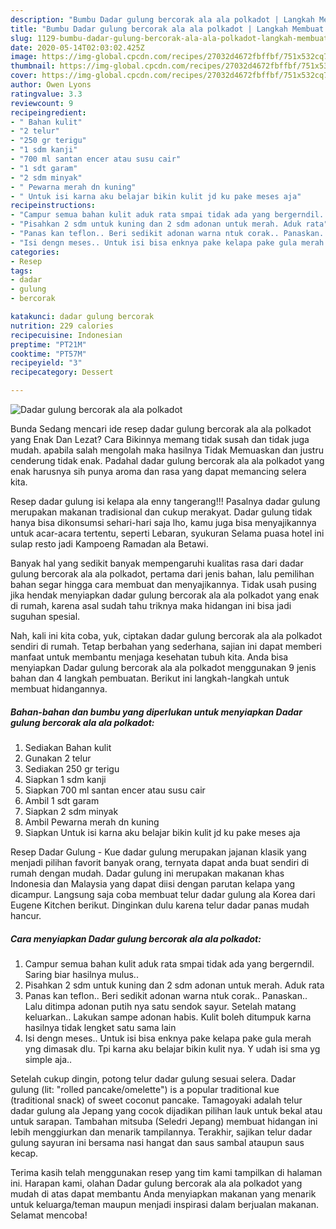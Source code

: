 ```yaml
---
description: "Bumbu Dadar gulung bercorak ala ala polkadot | Langkah Membuat Dadar gulung bercorak ala ala polkadot Yang Paling Enak"
title: "Bumbu Dadar gulung bercorak ala ala polkadot | Langkah Membuat Dadar gulung bercorak ala ala polkadot Yang Paling Enak"
slug: 1129-bumbu-dadar-gulung-bercorak-ala-ala-polkadot-langkah-membuat-dadar-gulung-bercorak-ala-ala-polkadot-yang-paling-enak
date: 2020-05-14T02:03:02.425Z
image: https://img-global.cpcdn.com/recipes/27032d4672fbffbf/751x532cq70/dadar-gulung-bercorak-ala-ala-polkadot-foto-resep-utama.jpg
thumbnail: https://img-global.cpcdn.com/recipes/27032d4672fbffbf/751x532cq70/dadar-gulung-bercorak-ala-ala-polkadot-foto-resep-utama.jpg
cover: https://img-global.cpcdn.com/recipes/27032d4672fbffbf/751x532cq70/dadar-gulung-bercorak-ala-ala-polkadot-foto-resep-utama.jpg
author: Owen Lyons
ratingvalue: 3.3
reviewcount: 9
recipeingredient:
- " Bahan kulit"
- "2 telur"
- "250 gr terigu"
- "1 sdm kanji"
- "700 ml santan encer atau susu cair"
- "1 sdt garam"
- "2 sdm minyak"
- " Pewarna merah dn kuning"
- " Untuk isi karna aku belajar bikin kulit jd ku pake meses aja"
recipeinstructions:
- "Campur semua bahan kulit aduk rata smpai tidak ada yang bergerndil. Saring biar hasilnya mulus.."
- "Pisahkan 2 sdm untuk kuning dan 2 sdm adonan untuk merah. Aduk rata"
- "Panas kan teflon.. Beri sedikit adonan warna ntuk corak.. Panaskan.. Lalu ditimpa adonan putih nya satu sendok sayur. Setelah matang keluarkan.. Lakukan sampe adonan habis. Kulit boleh ditumpuk karna hasilnya tidak lengket satu sama lain"
- "Isi dengn meses.. Untuk isi bisa enknya pake kelapa pake gula merah yng dimasak dlu. Tpi karna aku belajar bikin kulit nya. Y udah isi sma yg simple aja.."
categories:
- Resep
tags:
- dadar
- gulung
- bercorak

katakunci: dadar gulung bercorak 
nutrition: 229 calories
recipecuisine: Indonesian
preptime: "PT21M"
cooktime: "PT57M"
recipeyield: "3"
recipecategory: Dessert

---
```



![Dadar gulung bercorak ala ala polkadot](https://img-global.cpcdn.com/recipes/27032d4672fbffbf/751x532cq70/dadar-gulung-bercorak-ala-ala-polkadot-foto-resep-utama.jpg)

Bunda Sedang mencari ide resep dadar gulung bercorak ala ala polkadot yang Enak Dan Lezat? Cara Bikinnya memang tidak susah dan tidak juga mudah. apabila salah mengolah maka hasilnya Tidak Memuaskan dan justru cenderung tidak enak. Padahal dadar gulung bercorak ala ala polkadot yang enak harusnya sih punya aroma dan rasa yang dapat memancing selera kita.

Resep dadar gulung isi kelapa ala enny tangerang!!! Pasalnya dadar gulung merupakan makanan tradisional dan cukup merakyat. Dadar gulung tidak hanya bisa dikonsumsi sehari-hari saja lho, kamu juga bisa menyajikannya untuk acar-acara tertentu, seperti Lebaran, syukuran Selama puasa hotel ini sulap resto jadi Kampoeng Ramadan ala Betawi.

Banyak hal yang sedikit banyak mempengaruhi kualitas rasa dari dadar gulung bercorak ala ala polkadot, pertama dari jenis bahan, lalu pemilihan bahan segar hingga cara membuat dan menyajikannya. Tidak usah pusing jika hendak menyiapkan dadar gulung bercorak ala ala polkadot yang enak di rumah, karena asal sudah tahu triknya maka hidangan ini bisa jadi suguhan spesial.


Nah, kali ini kita coba, yuk, ciptakan dadar gulung bercorak ala ala polkadot sendiri di rumah. Tetap berbahan yang sederhana, sajian ini dapat memberi manfaat untuk membantu menjaga kesehatan tubuh kita. Anda bisa menyiapkan Dadar gulung bercorak ala ala polkadot menggunakan 9 jenis bahan dan 4 langkah pembuatan. Berikut ini langkah-langkah untuk membuat hidangannya.

<!--inarticleads1-->

##### Bahan-bahan dan bumbu yang diperlukan untuk menyiapkan Dadar gulung bercorak ala ala polkadot:

1. Sediakan  Bahan kulit
1. Gunakan 2 telur
1. Sediakan 250 gr terigu
1. Siapkan 1 sdm kanji
1. Siapkan 700 ml santan encer atau susu cair
1. Ambil 1 sdt garam
1. Siapkan 2 sdm minyak
1. Ambil  Pewarna merah dn kuning
1. Siapkan  Untuk isi karna aku belajar bikin kulit jd ku pake meses aja


Resep Dadar Gulung - Kue dadar gulung merupakan jajanan klasik yang menjadi pilihan favorit banyak orang, ternyata dapat anda buat sendiri di rumah dengan mudah. Dadar gulung ini merupakan makanan khas Indonesia dan Malaysia yang dapat diisi dengan parutan kelapa yang dicampur. Langsung saja coba membuat telur dadar gulung ala Korea dari Eugene Kitchen berikut. Dinginkan dulu karena telur dadar panas mudah hancur. 

<!--inarticleads2-->

##### Cara menyiapkan Dadar gulung bercorak ala ala polkadot:

1. Campur semua bahan kulit aduk rata smpai tidak ada yang bergerndil. Saring biar hasilnya mulus..
1. Pisahkan 2 sdm untuk kuning dan 2 sdm adonan untuk merah. Aduk rata
1. Panas kan teflon.. Beri sedikit adonan warna ntuk corak.. Panaskan.. Lalu ditimpa adonan putih nya satu sendok sayur. Setelah matang keluarkan.. Lakukan sampe adonan habis. Kulit boleh ditumpuk karna hasilnya tidak lengket satu sama lain
1. Isi dengn meses.. Untuk isi bisa enknya pake kelapa pake gula merah yng dimasak dlu. Tpi karna aku belajar bikin kulit nya. Y udah isi sma yg simple aja..


Setelah cukup dingin, potong telur dadar gulung sesuai selera. Dadar gulung (lit: &#34;rolled pancake/omelette&#34;) is a popular traditional kue (traditional snack) of sweet coconut pancake. Tamagoyaki adalah telur dadar gulung ala Jepang yang cocok dijadikan pilihan lauk untuk bekal atau untuk sarapan. Tambahan mitsuba (Seledri Jepang) membuat hidangan ini lebih menggiurkan dan menarik tampilannya. Terakhir, sajikan telur dadar gulung sayuran ini bersama nasi hangat dan saus sambal ataupun saus kecap. 

Terima kasih telah menggunakan resep yang tim kami tampilkan di halaman ini. Harapan kami, olahan Dadar gulung bercorak ala ala polkadot yang mudah di atas dapat membantu Anda menyiapkan makanan yang menarik untuk keluarga/teman maupun menjadi inspirasi dalam berjualan makanan. Selamat mencoba!
